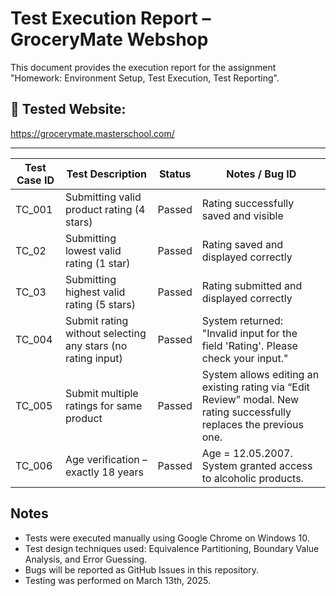 #  Test Execution Report – GroceryMate Webshop

This document provides the execution report for the assignment "Homework: Environment Setup, Test Execution, Test Reporting".

## 🔗 Tested Website:
https://grocerymate.masterschool.com/

---
| Test Case ID | Test Description                          | Status | Notes / Bug ID                          |
|--------------|-------------------------------------------|--------|------------------------------------------|
| TC_001       | Submitting valid product rating (4 stars) | Passed | Rating successfully saved and visible   |
| TC_02        | Submitting lowest valid rating (1 star)   | Passed | Rating saved and displayed correctly    |
| TC_03        | Submitting highest valid rating (5 stars) | Passed | Rating submitted and displayed correctly |
| TC_004       | Submit rating without selecting any stars (no rating input) | Passed | System returned: "Invalid input for the field 'Rating'. Please check your input." |
| TC_005       | Submit multiple ratings for same product | Passed | System allows editing an existing rating via “Edit Review” modal. New rating successfully replaces the previous one. |
| TC_006       | Age verification – exactly 18 years | Passed | Age = 12.05.2007. System granted access to alcoholic products. |





##  Notes

- Tests were executed manually using Google Chrome on Windows 10.
- Test design techniques used: Equivalence Partitioning, Boundary Value Analysis, and Error Guessing.
- Bugs will be reported as GitHub Issues in this repository.
- Testing was performed on March 13th, 2025.
